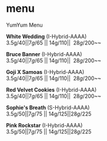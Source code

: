 # menu
YumYum Menu

 __White Wedding__ (I-Hybrid-AAAA)         
3.5g/$40 || 7g/$65 || 14g/$110 || ~~28g/$200~~

__Bruce Banner__ (I-Hybrid-AAAA)          
3.5g/$40 || 7g/$65 || 14g/$110 || ~~28g/$200~~

__Goji X Samoas__ (I-Hybrid-AAAA)             
3.5g/$40 || 7g/$65 || 14g/$110 || ~~28g/$200~~

__Red Velvet Cookies__ (I-Hybrid-AAAA)        
3.5g/$40 || 7g/$65 || 14g/$110 || ~~28g/$200~~

__Sophie's Breath__ (S-Hybrid-AAAA)           
3.5g/$50 || 7g/$75 || 14g/$125 || 28g/$225

__Pink Rockstar__ (I-Hybrid-AAAA)             
3.5g/$50 || 7g/$75 || 14g/$125 || 28g/$225
